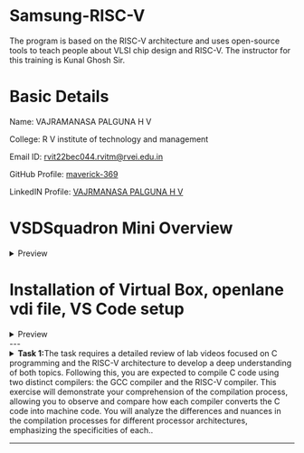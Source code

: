 # Samsung-RISC-V
The program is based on the RISC-V architecture and uses open-source tools to teach people about VLSI chip design and RISC-V. The instructor for this training is Kunal Ghosh Sir.
# Basic Details
Name: VAJRAMANASA PALGUNA H V

College: R V institute of technology and management

Email ID: rvit22bec044.rvitm@rvei.edu.in

GitHub Profile: [maverick-369](https://github.com/maverick-369/samsung-riscv/)

LinkedIN Profile: [VAJRMANASA PALGUNA H V](www.linkedin.com/in/vajramanasa-palguna-h-v-061579253)

# VSDSquadron Mini Overview
<details>
<summary> Preview </summary>
<br>
  
## Block diagram of VSDSquadron Mini RISC-V development board is shown below

![b1](https://github.com/user-attachments/assets/e7339091-3882-4aa0-9fc5-665118aaa264)

## VSDSquadron Mini RISC-V development board Board image

![b2](https://github.com/user-attachments/assets/55c19e7e-ebfd-40cc-bf83-527ba790bb87)

## Information about the VSDSquadron Mini RISC-V SoC device

Refer to [CH32V003F4U6 RISC-V SoC Datasheet](https://www.vlsisystemdesign.com/wp-content/uploads/2024/01/Web01_CH32V003DS0.pdf) and [CH32V003F4U6 RISC-V SoC Reference Manual](https://www.vlsisystemdesign.com/wp-content/uploads/2023/09/Web02_CH32V003RM.PDF)

## Overview of VSDSquadron Mini RISC-V development boards

a) On-board 24MHz RC oscillator

b) 3 groups of GPIO ports, totaling 15 I/O ports

c)  USART, I2C, and SPI

d) UART implemented on USART

e) 2KB SRAM for volatile data storage, 16KB CodeFlash for program memory

f) On-board Programmer. NO NEED of any additional adapter

## Dimensions of the VSDSquadron Mini RISC-V development board

a) Form factor is 50.00 x 28.00 mm

b) Maximum height of the component at the top side: 8mm

c) Maximum height of the component at the bottom side: 1mm

</details>

# Installation of Virtual Box, openlane vdi file, VS Code setup

<details>
<summary> Preview </summary>
<br>
  
## Virtual Box and vsdsquadron vdi file setup screenshots

### For installing vdi file click [openlane_vdi_file](https://forgefunder.com/%7Ekunal/vsdsquadron.vdi)

![Screenshot 2025-01-09 085732](https://github.com/user-attachments/assets/23cbec6d-dd68-41a3-8e49-8f39c73f8d38)

![Screenshot 2025-01-09 085821](https://github.com/user-attachments/assets/5d41e9b4-29ea-4654-a406-5751f8a784d8)

![Screenshot 2025-01-09 085842](https://github.com/user-attachments/assets/9a223b9b-c8d1-4bda-84ad-8ad432def387)

![Screenshot 2025-01-09 085903](https://github.com/user-attachments/assets/20c4d30e-82da-49db-9947-9893a4e9652d)
</details>
---

<details>
<summary> <b>Task 1:</b>The task requires a detailed review of lab videos focused on C programming and the RISC-V architecture to develop a deep understanding of both topics. Following this, you are expected to compile C code using two distinct compilers: the GCC compiler and the RISC-V compiler. This exercise will demonstrate your comprehension of the compilation process, allowing you to observe and compare how each compiler converts the C code into machine code. You will analyze the differences and nuances in the compilation processes for different processor architectures, emphasizing the specificities of each..</summary> 
<br>
Task is to refer to C based and RISCV based lab videos and execute the task of compiling the C code using gcc and riscv compiler.

**C Language based LAB**

**C and RISC-V Based Labs**

This repository demonstrates the processes involved in compiling C programs and generating assembly code using both a standard GCC compiler and a RISC-V GCC compiler. It includes comprehensive steps and explanations to guide users through each stage of the compilation and debugging workflow.

**C Language-Based Lab**

Steps to Compile a .c File on Your Machine:

1. Open the bash terminal and navigate to the directory where you want to create your file.
2. Use the following command to create and edit a new .c file:
   ```sh
   leafpad sum1ton.c


**Steps to Compile a .c File on our Machine:**
 ```sh
 gcc sum1ton.c
 ./a.out
```

 
Compilation and execution complete.
 
![Image](https://github.com/user-attachments/assets/2ddedf49-a6a4-4cd6-a9a9-f800b3b0a6f2)
)
RISC-V Based Lab

**Steps to Compile Using RISC-V GCC Compiler:**
1. Ensure the RISC-V GCC compiler is installed and accessible on your system.
2. Verify the .c file contents using the cat command:
   ```sh
   cat sum1ton.c


3. Compile the C program for RISC-V architecture using 01 option:
 ```sh
riscv64-unknown-elf-gcc -o1 -mabi=lp64 -march=rv64i -o sum1ton.o sum1ton.c
```
4. Disassemble the object file to view its assembly code using:
 ```sh
riscv64-unknown-elf-objdump -d sum1ton.o
```
5.minimize the assembly by using following code:
```sh
riscv64-unknown-elf-objdump -d sum1ton.o | less
```
 a)we extract main function's assembly code by using:
   ```sh
/main
```
6. Use /main in the terminal to locate the main function in the assembly output.
![Image](https://github.com/user-attachments/assets/2ddedf49-a6a4-4cd6-a9a9-f800b3b0a6f2)

7.Compile the C program for RISC-V architecture using ofast option:
```sh
riscv64-unknown-elf-gcc -Ofast -mabi=lp64 -march=rv64i -o sum1ton.o sum1ton.c
```
8.Disassemble the object file to view its assembly code using:
```sh
riscv64-unknown-elf-objdump -d sum1ton.o
```
9.minimize the assembly by using following code:
```sh
riscv64-unknown-elf-objdump -d sum1ton.o | less
```
 a)we extract main function's assembly code by using:
 ```sh
  /main
```
10. Use /main in the terminal to locate the main function in the assembly output.
![Image](https://github.com/user-attachments/assets/575a7a3c-c918-40ac-a018-ff1a1c90df3f)

Explanation of Key Commands and Options: 
1. -mabi=lp64: Specifies the Application Binary Interface (ABI) for 64-bit integers, pointers, and long data types, suitable for 64-bit RISC-V architecture.

2. -march=rv64i: Indicates the 64-bit RISC-V base integer instruction set architecture.

3. -O1: Enables basic optimization for better performance without significantly increasing compilation time.

4. -Ofast: Optimize the code aggressively for the best possible speed.

5. riscv64-unknown-elf-objdump: A tool for disassembling RISC-V binaries to examine the code structure and debug it effectively.
 
   </details>

---
